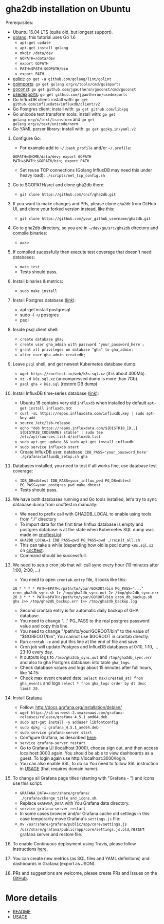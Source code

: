 # gha2db installation on Ubuntu

Prerequisites:
- Ubuntu 16.04 LTS (quite old, but longest support).
- [golang](https://golang.org), this tutorial uses Go 1.6
    - `apt-get update`
    - `apt-get install golang`
    - `mkdir /data/dev`
    - `GOPATH=/data/dev`
    - `export GOPATH`
    - `PATH=$PATH:$GOPATH/bin`
    - `export PATH`
- [golint](https://github.com/golang/lint): `go get -u github.com/golang/lint/golint`
- [goimports](https://godoc.org/golang.org/x/tools/cmd/goimports): `go get golang.org/x/tools/cmd/goimports`
- [goconst](https://github.com/jgautheron/goconst): `go get github.com/jgautheron/goconst/cmd/goconst`
- [usedexports](https://github.com/jgautheron/usedexports): `go get github.com/jgautheron/usedexports`
- Go InfluxDB client: install with: `go get github.com/influxdata/influxdb/client/v2`
- Go Postgres client: install with: `go get github.com/lib/pq`
- Go unicode text transform tools: install with: `go get golang.org/x/text/transform` and `go get golang.org/x/text/unicode/norm`
- Go YAML parser library: install with: `go get gopkg.in/yaml.v2`

1. Configure Go:
    - For example add to `~/.bash_profile` and/or `~/.profile`:
     ```
     GOPATH=$HOME/data/dev; export GOPATH
     PATH=$PATH:$GOPATH/bin; export PATH
     ```
    - Set reuse TCP connections (Golang InfluxDB may need this under heavy load): `./scripts/net_tcp_config.sh`
2. Go to $GOPATH/src/ and clone gha2db there:
    - `git clone https://github.com/cncf/gha2db.git`
3. If you want to make changes and PRs, please clone `gha2db` from GitHub UI, and clone your forked version instead, like this:
    - `git clone https://github.com/your_github_username/gha2db.git`
6. Go to gha2db directory, so you are in `~/dev/go/src/gha2db` directory and compile binaries:
    - `make`
7. If compiled sucessfully then execute test coverage that doesn't need databases:
    - `make test`
    - Tests should pass.
8. Install binaries & metrics:
    - `sudo make install`

9. Install Postgres database ([link](https://gist.github.com/sgnl/609557ebacd3378f3b72)):
    - apt-get install postgresql 
    - sudo -i -u postgres
    - psql

10. Inside psql client shell:
    - `create database gha;`
    - `create user gha_admin with password 'your_password_here';`
    - `grant all privileges on database "gha" to gha_admin;`
    - `alter user gha_admin createdb;`
11. Leave `psql` shell, and get newest Kubernetes database dump:
    - `wget https://cncftest.io/web/k8s.sql.xz` (it is about 400Mb).
    - `xz -d k8s.sql.xz` (uncompressed dump is more than 7Gb).
    - `psql gha < k8s.sql` (restore DB dump)

12. Install InfluxDB time-series database ([link](https://docs.influxdata.com/influxdb/v0.9/introduction/installation/)):
    - Ubuntu 16 contains very old `influxdb` when installed by default `apt-get install influxdb`, so:
    - `curl -sL https://repos.influxdata.com/influxdb.key | sudo apt-key add -`
    - `source /etc/lsb-release`
    - `echo "deb https://repos.influxdata.com/${DISTRIB_ID,,} ${DISTRIB_CODENAME} stable" | sudo tee /etc/apt/sources.list.d/influxdb.list`
    - `sudo apt-get update && sudo apt-get install influxdb`
    - `sudo service influxdb start`
    - Create InfluxDB user, database: `IDB_PASS='your_password_here' ./grafana/influxdb_setup.sh gha`

13. Databases installed, you need to test if all works fine, use database test coverage:
    - `IDB_DB=dbtest IDB_PASS=your_influx_pwd PG_DB=dbtest PG_PASS=your_postgres_pwd make dbtest`
    - Tests should pass.

14. We have both databases running and Go tools installed, let's try to sync database dump from cncftest.io manually:
    - We need to prefix call with GHA2DB_LOCAL to enable using tools from "./" directory
    - To import data for the first time (Influx database is empty and postgres database is at the state when Kubernetes SQL dump was made on [cncftest.io](https://cncftest.io)):
    - `GHA2DB_LOCAL=1 IDB_PASS=pwd PG_PASS=pwd ./reinit_all.sh`
    - This can take a while (depending how old is psql dump `k8s.sql.xz` on [cncftest](https://cncftest.io).
    - Command should be successfull.

15. We need to setup cron job that will call sync every hour (10 minutes after 1:00, 2:00, ...)
    - You need to open `crontab.entry` file, it looks like this:
    ```
    10 * * * * PATH=$PATH:/path/to/your/GOROOT/bin PG_PASS="..." cron_gha2db_sync.sh 1> /tmp/gha2db_sync.out 2> /tmp/gha2db_sync.err
    20 3 * * * PATH=$PATH:/path/to/your/GOROOT/bin cron_db_backup.sh gha 2>> /tmp/gha2db_backup.err 1>> /tmp/gha2db_backup.log
    ```
    - Second crontab entry is for automatic daily backup of GHA database.
    - You need to change "..." PG_PASS to the real postgres password value and copy this line.
    - You need to change "/path/to/your/GOROOT/bin" to the value of "$GOREOOT/bin", You cannot use $GOROOT in crontab directly.
    - Run `crontab -e` and put this line at the end of file and save.
    - Cron job will update Postgres and InfluxDB databases at 0:10, 1:10, ... 23:10 every day.
    - It outputs logs to `/tmp/gha2db_sync.out` and `/tmp/gha2db_sync.err` and also to gha Postgres database: into table `gha_logs`.
    - Check database values and logs about 15 minutes after full hours, like 14:15:
    - Check max event created date: `select max(created_at) from gha_events` and logs `select * from gha_logs order by dt desc limit 20`.

16. Install [Grafana](http://docs.grafana.org/installation/mac/)
    - Follow: http://docs.grafana.org/installation/debian/
    - `wget https://s3-us-west-2.amazonaws.com/grafana-releases/release/grafana_4.5.1_amd64.deb`
    - `sudo apt-get install -y adduser libfontconfig`
    - `sudo dpkg -i grafana_4.5.1_amd64.deb`
    - `sudo service grafana-server start`
    - Configure Grafana, as described [here](https://github.com/cncf/gha2db/blob/master/GRAFANA.md).
    - `service grafana-server restart`
    - Go to Grafana UI (localhost:3000), choose sign out, and then access localhost:3000 again. You should be able to view dashboards as a guest. To login again use http://localhost:3000/login.
    - You can also enable SSL, to do so You need to follow SSL instruction in [USAGE](https://github.com/cncf/gha2db/blob/master/USAGE.md) (that requires domain name).

17. To change all Grafana page titles (starting with "Grafana - ") and icons use this script:
    - `GRAFANA_DATA=/usr/share/grafana/ ./grafana/change_title_and_icons.sh`.
    - Replace `GRAFANA_DATA` with You Grafana data directory.
    - `service grafana-server restart`
    - In some cases browser and/or Grafana cache old settings in this case temporarily move Grafana's `settings.js` file:
    - `mv /usr/share/grafana/public/app/core/settings.js /usr/share/grafana/public/app/core/settings.js.old`, restart grafana server and restore file.

18. To enable Continuous deployment using Travis, please follow instructions [here](https://github.com/cncf/gha2db/blob/master/CONTINUOUS_DEPLOYMENT.md).

19. You can create new metrics (as SQL files and YAML definitions) and dashboards in Grafana (export as JSON).
20. PRs and suggestions are welcome, please create PRs and Issues on the [GitHub](https://github.com/cncf/gha2db).

# More details
- [README](https://github.com/cncf/gha2db/blob/master/README.md)
- [USAGE](https://github.com/cncf/gha2db/blob/master/USAGE.md)

